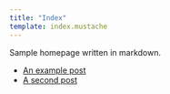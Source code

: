 ```yaml
---
title: "Index"
template: index.mustache
---
```


Sample homepage written in markdown.

- [An example post](post/post1.html)
- [A second post](post/post2.html)
